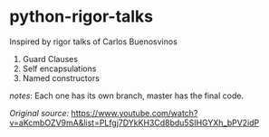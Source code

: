 # python-rigor-talks
Inspired by rigor talks of Carlos Buenosvinos

1. Guard Clauses
2. Self encapsulations
3. Named constructors


_notes_: Each one has its own branch, master has the final code.

*Original source:*
https://www.youtube.com/watch?v=aKcmbOZV9mA&list=PLfgj7DYkKH3Cd8bdu5SIHGYXh_bPV2idP
